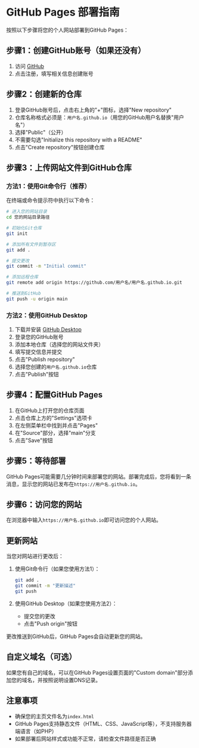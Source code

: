 # GitHub Pages 部署指南

按照以下步骤将您的个人网站部署到GitHub Pages：

## 步骤1：创建GitHub账号（如果还没有）

1. 访问 [GitHub](https://github.com)
2. 点击注册，填写相关信息创建账号

## 步骤2：创建新的仓库

1. 登录GitHub账号后，点击右上角的"+"图标，选择"New repository"
2. 仓库名称格式必须是：`用户名.github.io`（用您的GitHub用户名替换"用户名"）
3. 选择"Public"（公开）
4. 不需要勾选"Initialize this repository with a README"
5. 点击"Create repository"按钮创建仓库

## 步骤3：上传网站文件到GitHub仓库

### 方法1：使用Git命令行（推荐）

在终端或命令提示符中执行以下命令：

```bash
# 进入您的网站目录
cd 您的网站目录路径

# 初始化Git仓库
git init

# 添加所有文件到暂存区
git add .

# 提交更改
git commit -m "Initial commit"

# 添加远程仓库
git remote add origin https://github.com/用户名/用户名.github.io.git

# 推送到GitHub
git push -u origin main
```

### 方法2：使用GitHub Desktop

1. 下载并安装 [GitHub Desktop](https://desktop.github.com/)
2. 登录您的GitHub账号
3. 添加本地仓库（选择您的网站文件夹）
4. 填写提交信息并提交
5. 点击"Publish repository"
6. 选择您创建的`用户名.github.io`仓库
7. 点击"Publish"按钮

## 步骤4：配置GitHub Pages

1. 在GitHub上打开您的仓库页面
2. 点击仓库上方的"Settings"选项卡
3. 在左侧菜单栏中找到并点击"Pages"
4. 在"Source"部分，选择"main"分支
5. 点击"Save"按钮

## 步骤5：等待部署

GitHub Pages可能需要几分钟时间来部署您的网站。部署完成后，您将看到一条消息，显示您的网站已发布在`https://用户名.github.io`。

## 步骤6：访问您的网站

在浏览器中输入`https://用户名.github.io`即可访问您的个人网站。

## 更新网站

当您对网站进行更改后：

1. 使用Git命令行（如果您使用方法1）：
   ```bash
   git add .
   git commit -m "更新描述"
   git push
   ```

2. 使用GitHub Desktop（如果您使用方法2）：
   - 提交您的更改
   - 点击"Push origin"按钮

更改推送到GitHub后，GitHub Pages会自动更新您的网站。

## 自定义域名（可选）

如果您有自己的域名，可以在GitHub Pages设置页面的"Custom domain"部分添加您的域名，并按照说明设置DNS记录。

## 注意事项

- 确保您的主页文件名为`index.html`
- GitHub Pages支持静态文件（HTML、CSS、JavaScript等），不支持服务器端语言（如PHP）
- 如果部署后网站样式或功能不正常，请检查文件路径是否正确 